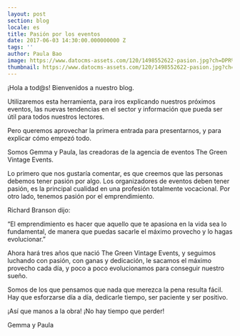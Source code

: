 ```yaml
---
layout: post
section: blog
locale: es
title: Pasión por los eventos
date: 2017-06-03 14:30:00.000000000 Z
tags: ''
author: Paula Bao
image: https://www.datocms-assets.com/120/1498552622-pasion.jpg?ch=DPR%2CWidth&auto=format&w=1024
thumbnail: https://www.datocms-assets.com/120/1498552622-pasion.jpg?ch=DPR%2CWidth&auto=format&w=105
---
```


¡Hola a tod@s! Bienvenidos a nuestro blog. 

Utilizaremos esta herramienta, para iros explicando nuestros próximos eventos, las nuevas tendencias en el sector y información que pueda ser útil para todos nuestros lectores.

Pero queremos aprovechar la primera entrada para presentarnos, y para explicar cómo empezó todo.

Somos Gemma y Paula, las creadoras de la agencia de eventos The Green Vintage Events.

<!--more-->

Lo primero que nos gustaría comentar, es que creemos que las personas debemos tener pasión por algo. Los organizadores de eventos deben tener pasión, es la principal cualidad en una profesión totalmente vocacional. Por otro lado, tenemos pasión por el emprendimiento. 

Richard Branson dijo:

“El emprendimiento es hacer que aquello que te apasiona en la vida sea lo fundamental, de manera que puedas sacarle el máximo provecho y lo hagas evolucionar.”

Ahora hará tres años que nació The Green Vintage Events, y seguimos luchando con pasión, con ganas y dedicación, le sacamos el máximo provecho cada día, y poco a poco evolucionamos para conseguir nuestro sueño. 

Somos de los que pensamos que nada que merezca la pena resulta fácil. Hay que esforzarse día a día, dedicarle tiempo, ser paciente y ser positivo. 

¡Así que manos a la obra! ¡No hay tiempo que perder!

Gemma y Paula
